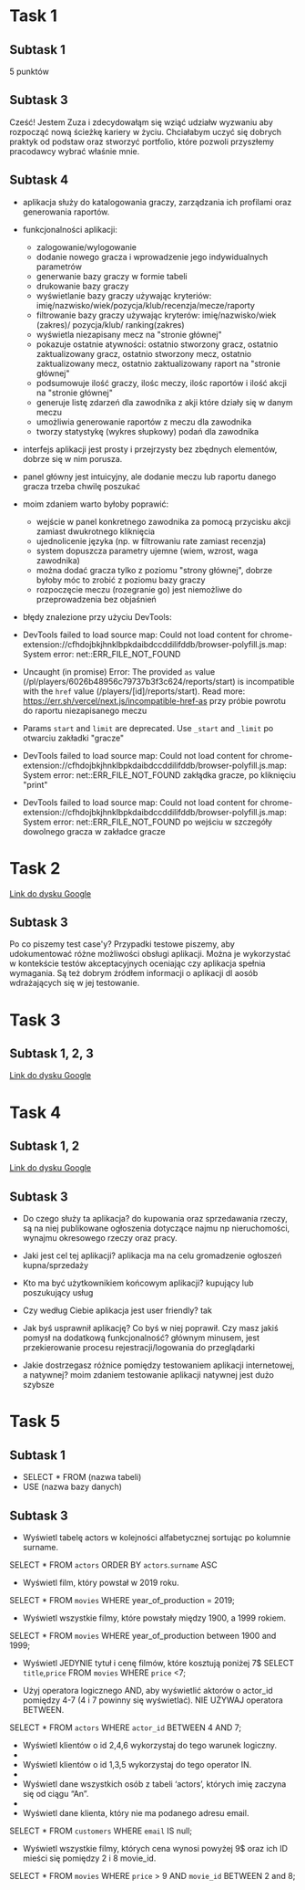 # Task 1
## Subtask 1
5 punktów
## Subtask 3
Cześć! Jestem Zuza i zdecydowałąm się wziąć udziałw wyzwaniu aby rozpocząć nową ścieżkę kariery w życiu. Chciałabym uczyć się dobrych praktyk od podstaw oraz stworzyć portfolio, które pozwoli przyszłemy pracodawcy wybrać właśnie mnie.
## Subtask 4
* aplikacja służy do katalogowania graczy, zarządzania ich profilami oraz generowania raportów.

* funkcjonalności aplikacji: 
  * zalogowanie/wylogowanie
  * dodanie nowego gracza i wprowadzenie jego indywidualnych parametrów
  * generwanie bazy graczy w formie tabeli
  * drukowanie bazy graczy
  * wyświetlanie bazy graczy używając kryteriów: imię/nazwisko/wiek/pozycja/klub/recenzja/mecze/raporty
  * filtrowanie bazy graczy używając kryterów: imię/nazwisko/wiek (zakres)/ pozycja/klub/ ranking(zakres)
  * wyświetla niezapisany mecz na "stronie głównej"
  * pokazuje ostatnie atywności: ostatnio stworzony gracz, ostatnio zaktualizowany gracz, ostatnio stworzony mecz, ostatnio zaktualizowany mecz, ostatnio zaktualizowany raport na "stronie głównej"
  * podsumowuje ilość graczy, ilośc meczy, ilośc raportów i ilość akcji na "stronie głównej"
  * generuje listę zdarzeń dla zawodnika z akji które działy się w danym meczu
  * umożliwia generowanie raportów z meczu dla zawodnika
  * tworzy statystykę (wykres słupkowy) podań dla zawodnika

* interfejs aplikacji jest prosty i przejrzysty bez zbędnych elementów, dobrze się w nim porusza.

* panel główny jest intuicyjny, ale dodanie meczu lub raportu danego gracza trzeba chwilę poszukać


* moim zdaniem warto byłoby poprawić:
  * wejście w panel konkretnego zawodnika za pomocą przycisku akcji zamiast dwukrotnego kliknięcia
  * ujednolicenie języka (np. w filtrowaniu rate zamiast recenzja)
  * system dopuszcza parametry ujemne (wiem, wzrost, waga zawodnika)
  * można dodać gracza tylko z poziomu "strony głównej", dobrze byłoby móc to zrobić z poziomu bazy graczy
  * rozpoczęcie meczu (rozegranie go) jest niemożliwe do przeprowadzenia bez objaśnień

 * błędy znalezione przy użyciu DevTools:
  * DevTools failed to load source map: Could not load content for chrome-extension://cfhdojbkjhnklbpkdaibdccddilifddb/browser-polyfill.js.map: System error: net::ERR_FILE_NOT_FOUND 
  * Uncaught (in promise) Error: The provided `as` value (/pl/players/6026b48956c79737b3f3c624/reports/start) is incompatible with the `href` value (/players/[id]/reports/start). Read more: https://err.sh/vercel/next.js/incompatible-href-as     przy próbie powrotu do raportu niezapisanego meczu
  * Params `start` and `limit` are deprecated. Use `_start` and `_limit`   po otwarciu zakładki "gracze"
  * DevTools failed to load source map: Could not load content for chrome-extension://cfhdojbkjhnklbpkdaibdccddilifddb/browser-polyfill.js.map: System error: net::ERR_FILE_NOT_FOUND   zakłądka gracze, po kliknięciu "print"
  * DevTools failed to load source map: Could not load content for chrome-extension://cfhdojbkjhnklbpkdaibdccddilifddb/browser-polyfill.js.map: System error: net::ERR_FILE_NOT_FOUND  po wejściu w szczegóły dowolnego gracza w zakładce gracze


# Task 2

[Link do dysku Google](https://drive.google.com/drive/folders/1m5DYhsqjTcRLIZXE9gPDTh7DB3eXJjcT?usp=share_link)

## Subtask 3 
Po co piszemy test case'y?
Przypadki testowe piszemy, aby udokumentować różne możliwości obsługi aplikacji. Można je wykorzystać w kontekście testów akceptacyjnych oceniając czy aplikacja spełnia wymagania. Są też dobrym źródłem informacji o aplikacji dl aosób wdrażających się w jej testowanie.

# Task 3

## Subtask 1, 2, 3

[Link do dysku Google](https://drive.google.com/drive/folders/1Un6t04ALf7bs39GwqEMM_z1gGPhHQINE?usp=sharing)

# Task 4

## Subtask 1, 2 
[Link do dysku Google](https://docs.google.com/document/d/1720lPG4xdjJ9dxdsneL5RQAbqlXD1hmMKAQ6MGfjKdU/edit?usp=share_link)

## Subtask 3
 * Do czego służy ta aplikacja? 
 do kupowania oraz sprzedawania rzeczy, są na niej publikowane ogłoszenia dotyczące najmu np nieruchomości, wynajmu okresowego rzeczy oraz pracy.
 
 * Jaki jest cel tej aplikacji?
 aplikacja ma na celu gromadzenie ogłoszeń kupna/sprzedaży
 
 * Kto ma być użytkownikiem końcowym aplikacji?
 kupujący lub poszukujący usług
 
 * Czy według Ciebie aplikacja jest user friendly? 
 tak
 
 * Jak byś usprawnił aplikację? Co byś w niej poprawił. Czy masz jakiś pomysł na dodatkową funkcjonalność? 
 głównym minusem, jest przekierowanie procesu rejestracji/logowania do przeglądarki 
 
 * Jakie dostrzegasz różnice pomiędzy testowaniem aplikacji internetowej, a natywnej?
 moim zdaniem testowanie aplikacji natywnej jest dużo szybsze
 
 # Task 5
 ## Subtask 1
  * SELECT * FROM (nazwa tabeli)
  * USE (nazwa bazy danych)


 ## Subtask 3
 
  * Wyświetl tabelę actors w kolejności alfabetycznej sortując po kolumnie surname.
  
  SELECT * FROM `actors` ORDER BY `actors`.`surname` ASC
  
  * Wyświetl film, który powstał w 2019 roku.
  
  SELECT * FROM `movies` WHERE year_of_production = 2019;
  
  * Wyświetl wszystkie filmy, które powstały między 1900, a 1999 rokiem.
  
  SELECT * FROM `movies` WHERE year_of_production between 1900 and 1999;

  * Wyświetl JEDYNIE tytuł i cenę filmów, które kosztują poniżej 7$
  SELECT `title`,`price` FROM `movies` WHERE `price` <7;

  * Użyj operatora logicznego AND, aby wyświetlić aktorów o actor_id pomiędzy 4-7 (4 i 7 powinny się wyświetlać). NIE UŻYWAJ operatora BETWEEN.
  
  SELECT * FROM `actors` WHERE `actor_id` BETWEEN 4 AND 7;

  * Wyświetl klientów o id 2,4,6 wykorzystaj do tego warunek logiczny.
  * 
  * Wyświetl klientów o id 1,3,5 wykorzystaj do tego operator IN.
  * 
  * Wyświetl dane wszystkich osób z tabeli ‘actors’, których imię zaczyna się od ciągu “An”.
  * 
  * Wyświetl dane klienta, który nie ma podanego adresu email.
  
  SELECT * FROM `customers` WHERE `email` IS null;
  
  * Wyświetl wszystkie filmy, których cena wynosi powyżej 9$ oraz ich ID mieści się pomiędzy 2 i 8 movie_id.
  
  SELECT * FROM `movies` WHERE `price` > 9 AND `movie_id` BETWEEN 2 and 8;
